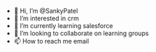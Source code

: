 - 👋 Hi, I’m @SankyPatel
- 👀 I’m interested in crm
- 🌱 I’m currently learning salesforce
- 💞️ I’m looking to collaborate on learning groups
- 📫 How to reach me email

<!---
SankyPatel/SankyPatel is a ✨ special ✨ repository because its `README.md` (this file) appears on your GitHub profile.
You can click the Preview link to take a look at your changes.
--->
